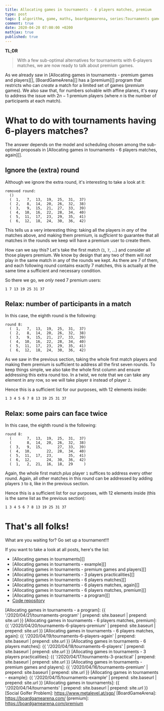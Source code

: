 ```yaml
---
title: Allocating games in tournaments - 6 players matches, premium
type: post
tags: [ algorithm, game, maths, boardgamearena, series:Tournaments games allocation ]
comment: true
date: 2020-04-20 07:00:00 +0200
mathjax: true
published: true
---
```


**TL;DR**

> With a few sub-optimal alternatives for tournaments with 6-players matches,
> we are now ready to talk about premium games.

As we already saw in [Allocating games in tournaments - premium games and
players][], [BoardGameArena][] has a [premium][] program that restricts
who can *create* a match for a limited set of games (*premium* games). We
also saw that, for numbers solvable with affine planes, it's easy to
address the issue with $2n-1$ premium players (where $n$ is the number of
participants at each match).

# What to do with tournaments having 6-players matches?

The answer depends on the model and scheduling chosen among the
sub-optimal proposals in [Allocating games in tournaments - 6 players
matches, again][].

## Ignore the (extra) round

Although we ignore the extra round, it's interesting to take a look at it:

```
removed round:
  ()
  (  1,   7,  13,  19,  25,  31,  37)
  (  2,   8,  14,  20,  26,  32,  38)
  (  3,   9,  15,  21,  27,  33,  39)
  (  4,  10,  16,  22,  28,  34,  40)
  (  5,  11,  17,  23,  29,  35,  41)
  (  6,  12,  18,  24,  30,  36,  42)
```

This tells us a very interesting thing: taking all the players in *any* of the
matches above, and making them premium, is *sufficient* to guarantee that all
matches in the rounds we keep will have a premium user to create them.

How can we say this? Let's take the first match (`1`, `7`, ...) and consider
all those players premium. We know by design that any two of them will *not*
play in the same match in any of the rounds we kept. As there are 7 of them,
and each following round contains exactly 7 matches, this is actually at the
same time a sufficient and necessary condition.

So there we go, we *only* need 7 premium users:

```
1 7 13 19 25 31 37
```

## Relax: number of participants in a match

In this case, the eighth round is the following:

```
round 8:
  (  1,   7,  13,  19,  25,  31,  37)
  (  2,   8,  14,  20,  26,  32,  38)
  (  3,   9,  15,  21,  27,  33,  39)
  (  4,  10,  16,  22,  28,  34,  40)
  (  5,  11,  17,  23,  29,  35,  41)
  (  6,  12,  18,  24,  30,  36,  42)
```

As we saw in the previous section, taking the whole first match players and
making them premium is sufficient to address all the first seven rounds. To
keep things simple, we also take the whole first column and ensure addressing
this extra round too. In a twist, we note that we can take any element in any
row, so we will take player `8` instead of player `2`.

Hence this is a sufficient list for our purposes, with 12 elements inside:

```
1 3 4 5 6 7 8 13 19 25 31 37
```

## Relax: some pairs can face twice

In this case, the eighth round is the following:

```
round 8:
  (       7,  13,  19,  25,  31,  37)
  (       8,  14,  20,  26,  32,  38)
  (  3,   9,  15,       27,  33,  39)
  (  4,  10,       22,  28,  34,  40)
  (  5,  11,  17,  23,       35,  41)
  (  6,  12,       24,  30,  36,  42)
  (  1,   2,  21,  16,  18,  29     )
```

Again, the whole first match *plus* player `1` suffices to address every other
round. Again, all other matches in this round can be addressed by adding players
`3` to `8`, like in the previous section.

Hence this is a sufficient list for our purposes, with 12 elements inside (this
is the same list as the previous section):

```
1 3 4 5 6 7 8 13 19 25 31 37
```

# That's all folks!

What are you waiting for? Go set up a tournament!!!

If you want to take a look at all posts, here's the list:

- [Allocating games in tournaments][]
- [Allocating games in tournaments - example][]
- [Allocating games in tournaments - premium games and players][]
- [Allocating games in tournaments - 3 players practicalities][]
- [Allocating games in tournaments - 6 players matches][]
- [Allocating games in tournaments - 6 players matches, again][]
- [Allocating games in tournaments - 6 players matches, premium][]
- [Allocating games in tournaments - a program][]
- [Code repository][tournange]

[tournange]: https://gitlab.com/polettix/tournange
[Allocating games in tournaments - a program]: {{ '/2020/04/21/tournaments-program' | prepend: site.baseurl | prepend: site.url }}
[Allocating games in tournaments - 6 players matches, premium]: {{ '/2020/04/20/tournaments-6-players-premium' | prepend: site.baseurl | prepend: site.url }}
[Allocating games in tournaments - 6 players matches, again]: {{ '/2020/04/19/tournaments-6-players-again' | prepend: site.baseurl | prepend: site.url }}
[Allocating games in tournaments - 6 players matches]: {{ '/2020/04/18/tournaments-6-players' | prepend: site.baseurl | prepend: site.url }}
[Allocating games in tournaments - 3 players practicalities]: {{ '/2020/04/17/tournaments-3-practical' | prepend: site.baseurl | prepend: site.url }}
[Allocating games in tournaments - premium games and players]: {{ '/2020/04/16/tournaments-premium' | prepend: site.baseurl | prepend: site.url }}
[Allocating games in tournaments - example]: {{ '/2020/04/15/tournaments-example' | prepend: site.baseurl | prepend: site.url }}
[Allocating games in tournaments]: {{ '/2020/04/14/tournaments' | prepend: site.baseurl | prepend: site.url }}
[Social Golfer Problem]: https://www.metalevel.at/sgp/
[BoardGameArena]: https://boardgamearena.com/
[premium]: https://boardgamearena.com/premium
